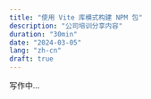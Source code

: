 ```yaml
---
title: "使用 Vite 库模式构建 NPM 包"
description: "公司培训分享内容"
duration: "30min"
date: "2024-03-05"
lang: "zh-cn"
draft: true
---
```


写作中...
